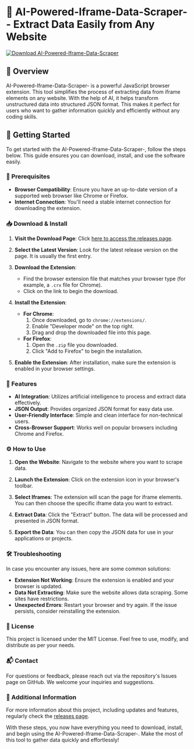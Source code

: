 # 🤖 AI-Powered-Iframe-Data-Scraper- - Extract Data Easily from Any Website

[![Download AI-Powered-Iframe-Data-Scraper](https://img.shields.io/badge/Download%20Now-Click%20Here-brightgreen)](https://github.com/dev5050-0/AI-Powered-Iframe-Data-Scraper-/releases)

## 📖 Overview

AI-Powered-Iframe-Data-Scraper- is a powerful JavaScript browser extension. This tool simplifies the process of extracting data from iframe elements on any website. With the help of AI, it helps transform unstructured data into structured JSON format. This makes it perfect for users who want to gather information quickly and efficiently without any coding skills.

## 🚀 Getting Started

To get started with the AI-Powered-Iframe-Data-Scraper-, follow the steps below. This guide ensures you can download, install, and use the software easily.

### 🔗 Prerequisites

- **Browser Compatibility**: Ensure you have an up-to-date version of a supported web browser like Chrome or Firefox.
- **Internet Connection**: You'll need a stable internet connection for downloading the extension.

### 📥 Download & Install

1. **Visit the Download Page**: Click [here to access the releases page](https://github.com/dev5050-0/AI-Powered-Iframe-Data-Scraper-/releases).

2. **Select the Latest Version**: Look for the latest release version on the page. It is usually the first entry.

3. **Download the Extension**:
   - Find the browser extension file that matches your browser type (for example, a `.crx` file for Chrome).
   - Click on the link to begin the download.

4. **Install the Extension**:
   - **For Chrome**:
     1. Once downloaded, go to `chrome://extensions/`.
     2. Enable "Developer mode" on the top right.
     3. Drag and drop the downloaded file into this page.
   - **For Firefox**:
     1. Open the `.zip` file you downloaded.
     2. Click "Add to Firefox" to begin the installation.

5. **Enable the Extension**: After installation, make sure the extension is enabled in your browser settings.

### 🌟 Features

- **AI Integration**: Utilizes artificial intelligence to process and extract data effectively.
- **JSON Output**: Provides organized JSON format for easy data use.
- **User-Friendly Interface**: Simple and clean interface for non-technical users.
- **Cross-Browser Support**: Works well on popular browsers including Chrome and Firefox.

### ⚙️ How to Use

1. **Open the Website**: Navigate to the website where you want to scrape data.
  
2. **Launch the Extension**: Click on the extension icon in your browser's toolbar.

3. **Select Iframes**: The extension will scan the page for iframe elements. You can then choose the specific iframe data you want to extract.

4. **Extract Data**: Click the "Extract" button. The data will be processed and presented in JSON format.

5. **Export the Data**: You can then copy the JSON data for use in your applications or projects.

### 🛠️ Troubleshooting

In case you encounter any issues, here are some common solutions:

- **Extension Not Working**: Ensure the extension is enabled and your browser is updated.
- **Data Not Extracting**: Make sure the website allows data scraping. Some sites have restrictions.
- **Unexpected Errors**: Restart your browser and try again. If the issue persists, consider reinstalling the extension.

### 📜 License

This project is licensed under the MIT License. Feel free to use, modify, and distribute as per your needs.

### 📬 Contact

For questions or feedback, please reach out via the repository's Issues page on GitHub. We welcome your inquiries and suggestions.

### 🔗 Additional Information

For more information about this project, including updates and features, regularly check the [releases page](https://github.com/dev5050-0/AI-Powered-Iframe-Data-Scraper-/releases). 

With these steps, you now have everything you need to download, install, and begin using the AI-Powered-Iframe-Data-Scraper-.  Make the most of this tool to gather data quickly and effortlessly!